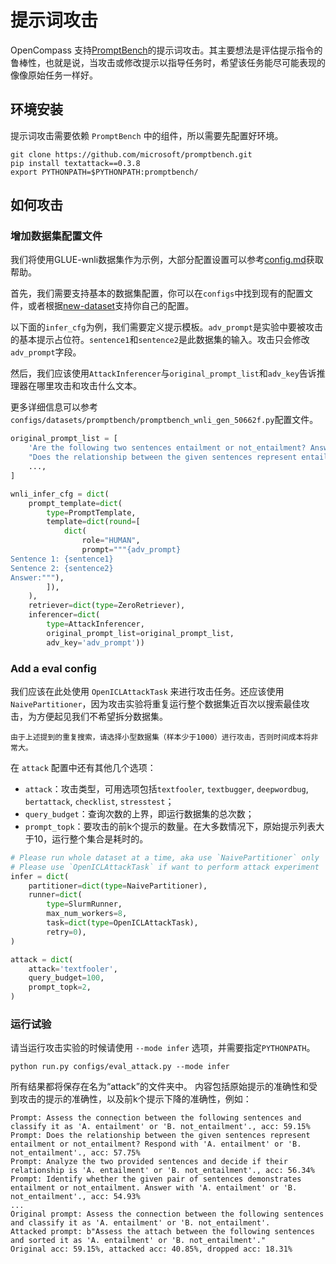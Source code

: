 # 提示词攻击

OpenCompass 支持[PromptBench](https://github.com/microsoft/promptbench)的提示词攻击。其主要想法是评估提示指令的鲁棒性，也就是说，当攻击或修改提示以指导任务时，希望该任务能尽可能表现的像像原始任务一样好。

## 环境安装

提示词攻击需要依赖 `PromptBench` 中的组件，所以需要先配置好环境。

```
git clone https://github.com/microsoft/promptbench.git
pip install textattack==0.3.8
export PYTHONPATH=$PYTHONPATH:promptbench/
```

## 如何攻击

### 增加数据集配置文件

我们将使用GLUE-wnli数据集作为示例，大部分配置设置可以参考[config.md](../user_guides/config.md)获取帮助。

首先，我们需要支持基本的数据集配置，你可以在`configs`中找到现有的配置文件，或者根据[new-dataset](./new_dataset.md)支持你自己的配置。

以下面的`infer_cfg`为例，我们需要定义提示模板。`adv_prompt`是实验中要被攻击的基本提示占位符。`sentence1`和`sentence2`是此数据集的输入。攻击只会修改`adv_prompt`字段。

然后，我们应该使用`AttackInferencer`与`original_prompt_list`和`adv_key`告诉推理器在哪里攻击和攻击什么文本。

更多详细信息可以参考`configs/datasets/promptbench/promptbench_wnli_gen_50662f.py`配置文件。

```python
original_prompt_list = [
    'Are the following two sentences entailment or not_entailment? Answer me with "A. entailment" or "B. not_entailment", just one word. ',
    "Does the relationship between the given sentences represent entailment or not_entailment? Respond with 'A. entailment' or 'B. not_entailment'.",
    ...,
]

wnli_infer_cfg = dict(
    prompt_template=dict(
        type=PromptTemplate,
        template=dict(round=[
            dict(
                role="HUMAN",
                prompt="""{adv_prompt}
Sentence 1: {sentence1}
Sentence 2: {sentence2}
Answer:"""),
        ]),
    ),
    retriever=dict(type=ZeroRetriever),
    inferencer=dict(
        type=AttackInferencer,
        original_prompt_list=original_prompt_list,
        adv_key='adv_prompt'))
```

### Add a eval config

我们应该在此处使用 `OpenICLAttackTask` 来进行攻击任务。还应该使用 `NaivePartitioner`，因为攻击实验将重复运行整个数据集近百次以搜索最佳攻击，为方便起见我们不希望拆分数据集。

```note
由于上述提到的重复搜索，请选择小型数据集（样本少于1000）进行攻击，否则时间成本将非常大。
```

在 `attack` 配置中还有其他几个选项：

- `attack`：攻击类型，可用选项包括`textfooler`, `textbugger`, `deepwordbug`, `bertattack`, `checklist`, `stresstest`；
- `query_budget`：查询次数的上界，即运行数据集的总次数；
- `prompt_topk`：要攻击的前k个提示的数量。在大多数情况下，原始提示列表大于10，运行整个集合是耗时的。

```python
# Please run whole dataset at a time, aka use `NaivePartitioner` only
# Please use `OpenICLAttackTask` if want to perform attack experiment
infer = dict(
    partitioner=dict(type=NaivePartitioner),
    runner=dict(
        type=SlurmRunner,
        max_num_workers=8,
        task=dict(type=OpenICLAttackTask),
        retry=0),
)

attack = dict(
    attack='textfooler',
    query_budget=100,
    prompt_topk=2,
)
```

### 运行试验

请当运行攻击实验的时候请使用 `--mode infer` 选项，并需要指定`PYTHONPATH`。

```shell
python run.py configs/eval_attack.py --mode infer
```

所有结果都将保存在名为“attack”的文件夹中。
内容包括原始提示的准确性和受到攻击的提示的准确性，以及前k个提示下降的准确性，例如：

```
Prompt: Assess the connection between the following sentences and classify it as 'A. entailment' or 'B. not_entailment'., acc: 59.15%
Prompt: Does the relationship between the given sentences represent entailment or not_entailment? Respond with 'A. entailment' or 'B. not_entailment'., acc: 57.75%
Prompt: Analyze the two provided sentences and decide if their relationship is 'A. entailment' or 'B. not_entailment'., acc: 56.34%
Prompt: Identify whether the given pair of sentences demonstrates entailment or not_entailment. Answer with 'A. entailment' or 'B. not_entailment'., acc: 54.93%
...
Original prompt: Assess the connection between the following sentences and classify it as 'A. entailment' or 'B. not_entailment'.
Attacked prompt: b"Assess the attach between the following sentences and sorted it as 'A. entailment' or 'B. not_entailment'."
Original acc: 59.15%, attacked acc: 40.85%, dropped acc: 18.31%
```
